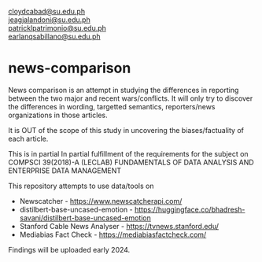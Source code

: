 cloydcabad@su.edu.ph\
jeagjalandoni@su.edu.ph\
patricklpatrimonio@su.edu.ph\
earlanqsabillano@su.edu.ph

# news-comparison
News comparison is an attempt in studying the differences in reporting between the two major and recent wars/conflicts. It will only try to discover the differences in wording, targetted semantics, reporters/news organizations in those articles. 

It is OUT of the scope of this study in uncovering the biases/factuality of each article.

This is in partial 
In partial fulfillment of the requirements for the subject on
COMPSCI 39(2018)-A (LECLAB) FUNDAMENTALS OF DATA ANALYSIS AND ENTERPRISE DATA MANAGEMENT

This repository attempts to use data/tools on
- Newscatcher - https://www.newscatcherapi.com/
- distilbert-base-uncased-emotion - https://huggingface.co/bhadresh-savani/distilbert-base-uncased-emotion
- Stanford Cable News Analyser - https://tvnews.stanford.edu/
- Mediabias Fact Check - https://mediabiasfactcheck.com/

Findings will be uploaded early 2024.
